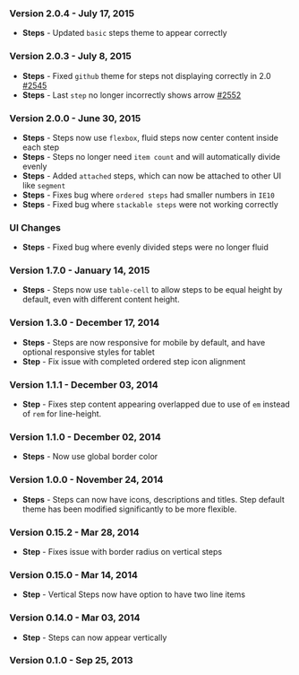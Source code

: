 ### Version 2.0.4 - July 17, 2015

- **Steps** - Updated `basic` steps theme to appear correctly

### Version 2.0.3 - July 8, 2015

- **Steps** - Fixed `github` theme for steps not displaying correctly in 2.0 [#2545](https://github.com/Semantic-Org/Semantic-UI/issues/2545)
- **Steps** - Last `step` no longer incorrectly shows arrow [#2552](https://github.com/Semantic-Org/Semantic-UI/issues/2552)

### Version 2.0.0 - June 30, 2015

- **Steps** - Steps now use `flexbox`, fluid steps now center content inside each step
- **Steps** - Steps no longer need `item count` and will automatically divide evenly
- **Steps** - Added `attached` steps, which can now be attached to other UI like `segment`
- **Steps** - Fixes bug where `ordered steps` had smaller numbers in `IE10`
- **Steps** - Fixed bug where `stackable steps` were not working correctly

### UI Changes

- **Steps** - Fixed bug where evenly divided steps were no longer fluid

### Version 1.7.0 - January 14, 2015

- **Steps** - Steps now use ``table-cell`` to allow steps to be equal height by default, even with different content height.

### Version 1.3.0 - December 17, 2014

- **Steps** - Steps are now responsive for mobile by default, and have optional responsive styles for tablet
- **Step** - Fix issue with completed ordered step icon alignment

### Version 1.1.1 - December 03, 2014

- **Step** - Fixes step content appearing overlapped due to use of ``em`` instead of ``rem`` for line-height.

### Version 1.1.0 - December 02, 2014

- **Steps** - Now use global border color

### Version 1.0.0 - November 24, 2014

- **Steps** - Steps can now have icons, descriptions and titles. Step default theme has been modified significantly to be more flexible.

### Version 0.15.2 - Mar 28, 2014

- **Step** - Fixes issue with border radius on vertical steps

### Version 0.15.0 - Mar 14, 2014

- **Step** - Vertical Steps now have option to have two line items

### Version 0.14.0 - Mar 03, 2014

- **Step** - Steps can now appear vertically

### Version 0.1.0 - Sep 25, 2013